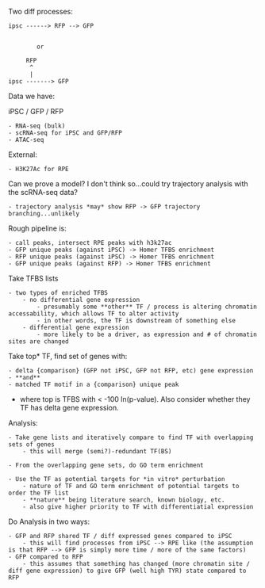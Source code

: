 Two diff processes:

```
ipsc ------> RFP --> GFP


		or 

	 RFP
	  ^
	  |
ipsc -------> GFP
```

Data we have:

iPSC / GFP / RFP

	- RNA-seq (bulk)
	- scRNA-seq for iPSC and GFP/RFP
	- ATAC-seq
	
External:

	- H3K27Ac for RPE

Can we prove a model? I don't think so...could try trajectory analysis with the scRNA-seq data?

	- trajectory analysis *may* show RFP -> GFP trajectory branching...unlikely 

Rough pipeline is:

	- call peaks, intersect RPE peaks with h3k27ac
	- GFP unique peaks (against iPSC) -> Homer TFBS enrichment
	- RFP unique peaks (against iPSC) -> Homer TFBS enrichment
	- GFP unique peaks (against RFP) -> Homer TFBS enrichment

Take TFBS lists

	- two types of enriched TFBS 
		- no differential gene expression
			- presumably some **other** TF / process is altering chromatin accessability, which allows TF to alter activity
			- in other words, the TF is downstream of something else
		- differential gene expression
			- more likely to be a driver, as expression and # of chromatin sites are changed
	
Take top* TF, find set of genes with:

	- delta {comparison} (GFP not iPSC, GFP not RFP, etc) gene expression 
	- **and** 
	- matched TF motif in a {comparison} unique peak

* where top is TFBS with < -100 ln(p-value). Also consider whether they TF has delta gene expression.

Analysis:

	- Take gene lists and iteratively compare to find TF with overlapping sets of genes
		- this will merge (semi?)-redundant TF(BS) 

	- From the overlapping gene sets, do GO term enrichment

	- Use the TF as potential targets for *in vitro* perturbation
		- nature of TF and GO term enrichment of potential targets to order the TF list
		- **nature** being literature search, known biology, etc.
		- also give higher priority to TF with differentiatial expression

Do Analysis in two ways:

	- GFP and RFP shared TF / diff expressed genes compared to iPSC
		- this will find processes from iPSC --> RPE like (the assumption is that RFP --> GFP is simply more time / more of the same factors)
	- GFP compared to RFP
		- this assumes that something has changed (more chromatin site / diff gene expression) to give GFP (well high TYR) state compared to RFP

